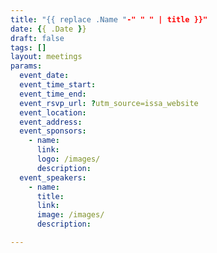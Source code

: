```yaml
---
title: "{{ replace .Name "-" " " | title }}"
date: {{ .Date }}
draft: false
tags: []
layout: meetings
params:
  event_date: 
  event_time_start: 
  event_time_end: 
  event_rsvp_url: ?utm_source=issa_website
  event_location: 
  event_address: 
  event_sponsors:
    - name: 
      link: 
      logo: /images/
      description:
  event_speakers:
    - name: 
      title: 
      link: 
      image: /images/
      description: 

---
```


